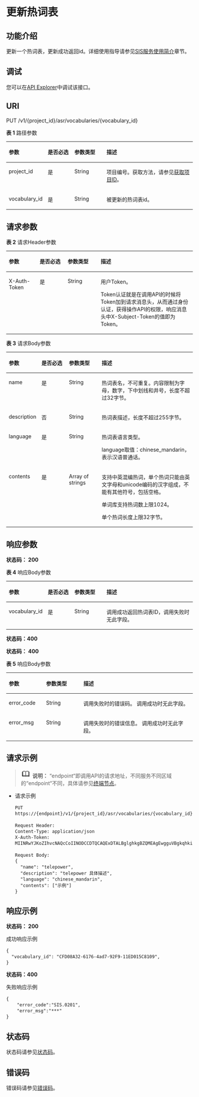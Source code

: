 # 更新热词表<a name="sis_03_0072"></a>

## 功能介绍<a name="zh-cn_topic_0145253487_section39529998"></a>

更新一个热词表，更新成功返回id。详细使用指导请参见[SIS服务使用简介](https://support.huaweicloud.com/qs-sis/sis_07_0001.html)章节。

## 调试<a name="section791815329121"></a>

您可以在[API Explorer](https://apiexplorer.developer.huaweicloud.com/apiexplorer/doc?product=SIS&api=UpdateVocabulary)中调试该接口。

## URI<a name="section17472164810212"></a>

PUT /v1/\{project\_id\}/asr/vocabularies/\{vocabulary\_id\}

**表 1**  路径参数

<a name="table1676532793611"></a>
<table><thead align="left"><tr id="row1766112723620"><th class="cellrowborder" valign="top" width="16.55%" id="mcps1.2.5.1.1"><p id="p8766227163619"><a name="p8766227163619"></a><a name="p8766227163619"></a>参数</p>
</th>
<th class="cellrowborder" valign="top" width="15%" id="mcps1.2.5.1.2"><p id="p117661027173615"><a name="p117661027173615"></a><a name="p117661027173615"></a>是否必选</p>
</th>
<th class="cellrowborder" valign="top" width="17.72%" id="mcps1.2.5.1.3"><p id="p0766527103614"><a name="p0766527103614"></a><a name="p0766527103614"></a>参数类型</p>
</th>
<th class="cellrowborder" valign="top" width="50.73%" id="mcps1.2.5.1.4"><p id="p11766182714369"><a name="p11766182714369"></a><a name="p11766182714369"></a>描述</p>
</th>
</tr>
</thead>
<tbody><tr id="row1766227103616"><td class="cellrowborder" valign="top" width="16.55%" headers="mcps1.2.5.1.1 "><p id="p12766112713614"><a name="p12766112713614"></a><a name="p12766112713614"></a>project_id</p>
</td>
<td class="cellrowborder" valign="top" width="15%" headers="mcps1.2.5.1.2 "><p id="p176652714361"><a name="p176652714361"></a><a name="p176652714361"></a>是</p>
</td>
<td class="cellrowborder" valign="top" width="17.72%" headers="mcps1.2.5.1.3 "><p id="p1876622712367"><a name="p1876622712367"></a><a name="p1876622712367"></a>String</p>
</td>
<td class="cellrowborder" valign="top" width="50.73%" headers="mcps1.2.5.1.4 "><p id="p1766122710362"><a name="p1766122710362"></a><a name="p1766122710362"></a>项目编号。获取方法，请参见<a href="获取项目ID.md">获取项目ID</a>。</p>
</td>
</tr>
<tr id="row114041726141418"><td class="cellrowborder" valign="top" width="16.55%" headers="mcps1.2.5.1.1 "><p id="p9609164343016"><a name="p9609164343016"></a><a name="p9609164343016"></a>vocabulary_id</p>
</td>
<td class="cellrowborder" valign="top" width="15%" headers="mcps1.2.5.1.2 "><p id="p2609184353015"><a name="p2609184353015"></a><a name="p2609184353015"></a>是</p>
</td>
<td class="cellrowborder" valign="top" width="17.72%" headers="mcps1.2.5.1.3 "><p id="p13609174317307"><a name="p13609174317307"></a><a name="p13609174317307"></a>String</p>
</td>
<td class="cellrowborder" valign="top" width="50.73%" headers="mcps1.2.5.1.4 "><p id="p760916431307"><a name="p760916431307"></a><a name="p760916431307"></a>被更新的热词表id。</p>
</td>
</tr>
</tbody>
</table>

## 请求参数<a name="section16588182815194"></a>

**表 2**  请求Header参数

<a name="HeaderParameter"></a>
<table><thead align="left"><tr id="row3169164363015"><th class="cellrowborder" valign="top" width="16.55%" id="mcps1.2.5.1.1"><p id="p9170154353019"><a name="p9170154353019"></a><a name="p9170154353019"></a>参数</p>
</th>
<th class="cellrowborder" valign="top" width="15%" id="mcps1.2.5.1.2"><p id="p1817013434305"><a name="p1817013434305"></a><a name="p1817013434305"></a>是否必选</p>
</th>
<th class="cellrowborder" valign="top" width="17.72%" id="mcps1.2.5.1.3"><p id="p4170104313010"><a name="p4170104313010"></a><a name="p4170104313010"></a>参数类型</p>
</th>
<th class="cellrowborder" valign="top" width="50.73%" id="mcps1.2.5.1.4"><p id="p8170043193013"><a name="p8170043193013"></a><a name="p8170043193013"></a>描述</p>
</th>
</tr>
</thead>
<tbody><tr id="row1516904383019"><td class="cellrowborder" valign="top" width="16.55%" headers="mcps1.2.5.1.1 "><p id="p1717014310303"><a name="p1717014310303"></a><a name="p1717014310303"></a>X-Auth-Token</p>
</td>
<td class="cellrowborder" valign="top" width="15%" headers="mcps1.2.5.1.2 "><p id="p1517018431303"><a name="p1517018431303"></a><a name="p1517018431303"></a>是</p>
</td>
<td class="cellrowborder" valign="top" width="17.72%" headers="mcps1.2.5.1.3 "><p id="p1017119432306"><a name="p1017119432306"></a><a name="p1017119432306"></a>String</p>
</td>
<td class="cellrowborder" valign="top" width="50.73%" headers="mcps1.2.5.1.4 "><p id="p91911023114116"><a name="p91911023114116"></a><a name="p91911023114116"></a>用户Token。</p>
<p id="p419112316411"><a name="p419112316411"></a><a name="p419112316411"></a>Token认证就是在调用API的时候将Token加到请求消息头，从而通过身份认证，获得操作API的权限，响应消息头中X-Subject-Token的值即为Token。</p>
</td>
</tr>
</tbody>
</table>

**表 3**  请求Body参数

<a name="zh-cn_topic_0145253487_table23614537"></a>
<table><thead align="left"><tr id="zh-cn_topic_0145253487_row37888824"><th class="cellrowborder" valign="top" width="16.55%" id="mcps1.2.5.1.1"><p id="zh-cn_topic_0145253487_p49095903"><a name="zh-cn_topic_0145253487_p49095903"></a><a name="zh-cn_topic_0145253487_p49095903"></a>参数</p>
</th>
<th class="cellrowborder" valign="top" width="15%" id="mcps1.2.5.1.2"><p id="zh-cn_topic_0145253487_p62783822"><a name="zh-cn_topic_0145253487_p62783822"></a><a name="zh-cn_topic_0145253487_p62783822"></a>是否必选</p>
</th>
<th class="cellrowborder" valign="top" width="17.72%" id="mcps1.2.5.1.3"><p id="zh-cn_topic_0145253487_p52324839"><a name="zh-cn_topic_0145253487_p52324839"></a><a name="zh-cn_topic_0145253487_p52324839"></a>参数类型</p>
</th>
<th class="cellrowborder" valign="top" width="50.73%" id="mcps1.2.5.1.4"><p id="zh-cn_topic_0145253487_p10453536"><a name="zh-cn_topic_0145253487_p10453536"></a><a name="zh-cn_topic_0145253487_p10453536"></a>描述</p>
</th>
</tr>
</thead>
<tbody><tr id="zh-cn_topic_0145253487_row41430049"><td class="cellrowborder" valign="top" width="16.55%" headers="mcps1.2.5.1.1 "><p id="p17547114141917"><a name="p17547114141917"></a><a name="p17547114141917"></a>name</p>
</td>
<td class="cellrowborder" valign="top" width="15%" headers="mcps1.2.5.1.2 "><p id="zh-cn_topic_0145253487_p13923816"><a name="zh-cn_topic_0145253487_p13923816"></a><a name="zh-cn_topic_0145253487_p13923816"></a>是</p>
</td>
<td class="cellrowborder" valign="top" width="17.72%" headers="mcps1.2.5.1.3 "><p id="zh-cn_topic_0145253487_p54087324"><a name="zh-cn_topic_0145253487_p54087324"></a><a name="zh-cn_topic_0145253487_p54087324"></a>String</p>
</td>
<td class="cellrowborder" valign="top" width="50.73%" headers="mcps1.2.5.1.4 "><p id="zh-cn_topic_0145253487_p18997087"><a name="zh-cn_topic_0145253487_p18997087"></a><a name="zh-cn_topic_0145253487_p18997087"></a>热词表名，不可重复。内容限制为字母，数字，下中划线和井号，长度不超过32字节。</p>
</td>
</tr>
<tr id="zh-cn_topic_0145253487_row36756063"><td class="cellrowborder" valign="top" width="16.55%" headers="mcps1.2.5.1.1 "><p id="p16465119112017"><a name="p16465119112017"></a><a name="p16465119112017"></a>description</p>
</td>
<td class="cellrowborder" valign="top" width="15%" headers="mcps1.2.5.1.2 "><p id="zh-cn_topic_0145253487_p33713428"><a name="zh-cn_topic_0145253487_p33713428"></a><a name="zh-cn_topic_0145253487_p33713428"></a>否</p>
</td>
<td class="cellrowborder" valign="top" width="17.72%" headers="mcps1.2.5.1.3 "><p id="zh-cn_topic_0145253487_p46433113"><a name="zh-cn_topic_0145253487_p46433113"></a><a name="zh-cn_topic_0145253487_p46433113"></a>String</p>
</td>
<td class="cellrowborder" valign="top" width="50.73%" headers="mcps1.2.5.1.4 "><p id="zh-cn_topic_0145253487_p2985786"><a name="zh-cn_topic_0145253487_p2985786"></a><a name="zh-cn_topic_0145253487_p2985786"></a>热词表描述，长度不超过255字节。</p>
</td>
</tr>
<tr id="zh-cn_topic_0145253487_row26872081"><td class="cellrowborder" valign="top" width="16.55%" headers="mcps1.2.5.1.1 "><p id="zh-cn_topic_0145253487_p29154985"><a name="zh-cn_topic_0145253487_p29154985"></a><a name="zh-cn_topic_0145253487_p29154985"></a>language</p>
</td>
<td class="cellrowborder" valign="top" width="15%" headers="mcps1.2.5.1.2 "><p id="zh-cn_topic_0145253487_p25596145"><a name="zh-cn_topic_0145253487_p25596145"></a><a name="zh-cn_topic_0145253487_p25596145"></a>是</p>
</td>
<td class="cellrowborder" valign="top" width="17.72%" headers="mcps1.2.5.1.3 "><p id="zh-cn_topic_0145253487_p60021874"><a name="zh-cn_topic_0145253487_p60021874"></a><a name="zh-cn_topic_0145253487_p60021874"></a>String</p>
</td>
<td class="cellrowborder" valign="top" width="50.73%" headers="mcps1.2.5.1.4 "><p id="zh-cn_topic_0145253487_p0618165031312"><a name="zh-cn_topic_0145253487_p0618165031312"></a><a name="zh-cn_topic_0145253487_p0618165031312"></a>热词表语言类型。</p>
<p id="p8208212111615"><a name="p8208212111615"></a><a name="p8208212111615"></a>language取值：chinese_mandarin，表示汉语普通话。</p>
</td>
</tr>
<tr id="zh-cn_topic_0145253487_row967195"><td class="cellrowborder" valign="top" width="16.55%" headers="mcps1.2.5.1.1 "><p id="zh-cn_topic_0145253487_p11233956"><a name="zh-cn_topic_0145253487_p11233956"></a><a name="zh-cn_topic_0145253487_p11233956"></a>contents</p>
</td>
<td class="cellrowborder" valign="top" width="15%" headers="mcps1.2.5.1.2 "><p id="zh-cn_topic_0145253487_p20455732"><a name="zh-cn_topic_0145253487_p20455732"></a><a name="zh-cn_topic_0145253487_p20455732"></a>是</p>
</td>
<td class="cellrowborder" valign="top" width="17.72%" headers="mcps1.2.5.1.3 "><p id="zh-cn_topic_0145253487_p46301578"><a name="zh-cn_topic_0145253487_p46301578"></a><a name="zh-cn_topic_0145253487_p46301578"></a>Array of strings</p>
</td>
<td class="cellrowborder" valign="top" width="50.73%" headers="mcps1.2.5.1.4 "><p id="p11389925182517"><a name="p11389925182517"></a><a name="p11389925182517"></a>支持中英混编热词，单个热词只能由英文字母和unicode编码的汉字组成，不能有其他符号，包括空格。</p>
<p id="p11389122511254"><a name="p11389122511254"></a><a name="p11389122511254"></a>单词库支持热词数上限1024。</p>
<p id="p238911259259"><a name="p238911259259"></a><a name="p238911259259"></a>单个热词长度上限32字节。</p>
</td>
</tr>
</tbody>
</table>

## 响应参数<a name="zh-cn_topic_0145253487_section27666343"></a>

**状态码： 200**

**表 4**  响应Body参数

<a name="zh-cn_topic_0145253487_d0e3729"></a>
<table><thead align="left"><tr id="zh-cn_topic_0145253487_row60901406"><th class="cellrowborder" valign="top" width="16.55%" id="mcps1.2.5.1.1"><p id="zh-cn_topic_0145253487_p34066842"><a name="zh-cn_topic_0145253487_p34066842"></a><a name="zh-cn_topic_0145253487_p34066842"></a>参数</p>
</th>
<th class="cellrowborder" valign="top" width="15%" id="mcps1.2.5.1.2"><p id="zh-cn_topic_0145253487_p40033254"><a name="zh-cn_topic_0145253487_p40033254"></a><a name="zh-cn_topic_0145253487_p40033254"></a>是否必选</p>
</th>
<th class="cellrowborder" valign="top" width="17.72%" id="mcps1.2.5.1.3"><p id="zh-cn_topic_0145253487_p21468167"><a name="zh-cn_topic_0145253487_p21468167"></a><a name="zh-cn_topic_0145253487_p21468167"></a>参数类型</p>
</th>
<th class="cellrowborder" valign="top" width="50.73%" id="mcps1.2.5.1.4"><p id="zh-cn_topic_0145253487_p61200005"><a name="zh-cn_topic_0145253487_p61200005"></a><a name="zh-cn_topic_0145253487_p61200005"></a>描述</p>
</th>
</tr>
</thead>
<tbody><tr id="zh-cn_topic_0145253487_row30360312"><td class="cellrowborder" valign="top" width="16.55%" headers="mcps1.2.5.1.1 "><p id="p113081419183018"><a name="p113081419183018"></a><a name="p113081419183018"></a><span>vocabulary_id</span></p>
</td>
<td class="cellrowborder" valign="top" width="15%" headers="mcps1.2.5.1.2 "><p id="zh-cn_topic_0145253487_p66209150"><a name="zh-cn_topic_0145253487_p66209150"></a><a name="zh-cn_topic_0145253487_p66209150"></a>是</p>
</td>
<td class="cellrowborder" valign="top" width="17.72%" headers="mcps1.2.5.1.3 "><p id="zh-cn_topic_0145253487_p61340932"><a name="zh-cn_topic_0145253487_p61340932"></a><a name="zh-cn_topic_0145253487_p61340932"></a>String</p>
</td>
<td class="cellrowborder" valign="top" width="50.73%" headers="mcps1.2.5.1.4 "><p id="zh-cn_topic_0145253487_p2559566"><a name="zh-cn_topic_0145253487_p2559566"></a><a name="zh-cn_topic_0145253487_p2559566"></a>调用成功返回热词表ID，调用失败时无此字段。</p>
</td>
</tr>
</tbody>
</table>

**状态码：400**

**状态码： 400**

**表 5**  响应Body参数

<a name="table1086517495118"></a>
<table><thead align="left"><tr id="row1686624911119"><th class="cellrowborder" valign="top" width="20%" id="mcps1.2.4.1.1"><p id="p486619498113"><a name="p486619498113"></a><a name="p486619498113"></a>参数</p>
</th>
<th class="cellrowborder" valign="top" width="20%" id="mcps1.2.4.1.2"><p id="p12866349817"><a name="p12866349817"></a><a name="p12866349817"></a>参数类型</p>
</th>
<th class="cellrowborder" valign="top" width="60%" id="mcps1.2.4.1.3"><p id="p1886624916116"><a name="p1886624916116"></a><a name="p1886624916116"></a>描述</p>
</th>
</tr>
</thead>
<tbody><tr id="row586617491011"><td class="cellrowborder" valign="top" width="20%" headers="mcps1.2.4.1.1 "><p id="p086610495117"><a name="p086610495117"></a><a name="p086610495117"></a>error_code</p>
</td>
<td class="cellrowborder" valign="top" width="20%" headers="mcps1.2.4.1.2 "><p id="p108662497120"><a name="p108662497120"></a><a name="p108662497120"></a>String</p>
</td>
<td class="cellrowborder" valign="top" width="60%" headers="mcps1.2.4.1.3 "><p id="p148676491117"><a name="p148676491117"></a><a name="p148676491117"></a>调用失败时的错误码。 调用成功时无此字段。</p>
</td>
</tr>
<tr id="row9866104920116"><td class="cellrowborder" valign="top" width="20%" headers="mcps1.2.4.1.1 "><p id="p148683491212"><a name="p148683491212"></a><a name="p148683491212"></a>error_msg</p>
</td>
<td class="cellrowborder" valign="top" width="20%" headers="mcps1.2.4.1.2 "><p id="p148682496112"><a name="p148682496112"></a><a name="p148682496112"></a>String</p>
</td>
<td class="cellrowborder" valign="top" width="60%" headers="mcps1.2.4.1.3 "><p id="p1486817494116"><a name="p1486817494116"></a><a name="p1486817494116"></a>调用失败时的错误信息。 调用成功时无此字段。</p>
</td>
</tr>
</tbody>
</table>

## 请求示例<a name="section10227141317719"></a>

>![](public_sys-resources/icon-note.gif) **说明：** 
>“endpoint“即调用API的请求地址，不同服务不同区域的“endpoint“不同，具体请参见[终端节点](终端节点.md)。

-   请求示例

    ```
    PUT https://{endpoint}/v1/{project_id}/asr/vocabularies/{vocabulary_id}
    
    Request Header:
    Content-Type: application/json
    X-Auth-Token: MIINRwYJKoZIhvcNAQcCoIINODCCDTQCAQExDTALBglghkgBZQMEAgEwgguVBgkqhkiG...   
    
    Request Body:
    { 
      "name": "telepower",
      "description": "telepower 具体描述",
      "language": "chinese_mandarin", 
      "contents": ["示例"]
    } 
    
    ```


## 响应示例<a name="section15361436131715"></a>

**状态码： 200**

成功响应示例

```
{ 
  "vocabulary_id": "CFD08A32-6176-4ad7-92F9-11ED015C8109", 
} 
```

**状态码：400**

失败响应示例

```
{ 
    "error_code":"SIS.0201", 
    "error_msg":"***" 
}
```

## 状态码<a name="section129151025217"></a>

状态码请参见[状态码](状态码.md)。

## 错误码<a name="section829101010525"></a>

错误码请参见[错误码](错误码.md)。

